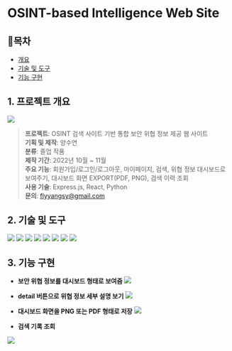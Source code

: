 # OSINT-based Intelligence Web Site

## 📘목차
- [개요](#1-프로젝트-개요)
- [기술 및 도구](#2-기술-및-도구)
- [기능 구현](#3-기능-구현)

## 1. 프로젝트 개요
<img src="https://github.com/Muggle-1133/osint_project/assets/97649633/dd76788e-c312-401a-b0c7-5067a4874adf" />

> <b>프로젝트</b>: OSINT 검색 사이트 기반 통합 보안 위협 정보 제공 웹 사이트<br />
> <b>기획 및 제작</b>: 양수연<br />
> <b>분류</b>: 졸업 작품<br />
> <b>제작 기간</b>: 2022년 10월 ~ 11월<br />
> <b>주요 기능</b>: 회원가입/로그인/로그아웃, 마이페이지, 검색, 위협 정보 대시보드로 보여주기, 대시보드 화면 EXPORT(PDF, PNG), 검색 이력 조회<br />
> <b>사용 기술</b>: Express.js, React, Python<br />
> <b>문의</b>: flyyangsy@gmail.com

## 2. 기술 및 도구
<img src="https://img.shields.io/badge/React-61DAFB?style=for-the-badge&logo=React&logoColor=white"> <img src="https://img.shields.io/badge/express-000000?style=for-the-badge&logo=express&logoColor=white"> <img src="https://img.shields.io/badge/styledcomponents-DB7093?style=for-the-badge&logo=styledcomponents&logoColor=white"> <img src="https://img.shields.io/badge/selenium-43B02A?style=for-the-badge&logo=selenium&logoColor=black"> <img src="https://img.shields.io/badge/python-3776AB?style=for-the-badge&logo=python&logoColor=white"> <img src="https://img.shields.io/badge/css-1572B6?style=for-the-badge&logo=css3&logoColor=white"> <img src="https://img.shields.io/badge/mariadb-003545?style=for-the-badge&logo=mariadb&logoColor=white"> <img src="https://img.shields.io/badge/ubuntu-E95420?style=for-the-badge&logo=ubuntu&logoColor=white">

## 3. 기능 구현
- <b>보안 위협 정보를 대시보드 형태로 보여줌</b>
<img src="https://github.com/Muggle-1133/osint_project/assets/97649633/8223fbff-c784-44b3-b10d-271d1af4b436" /><br />

- <b>detail 버튼으로 위협 정보 세부 설명 보기</b>
<img src="https://github.com/Muggle-1133/osint_project/assets/97649633/fb076cd2-28ae-42c0-9d4b-ce7cb2f8f906" /><br />

- <b>대시보드 화면을 PNG 또는 PDF 형태로 저장</b>
<img src="https://github.com/Muggle-1133/osint_project/assets/97649633/268e16d1-c0f4-4da8-9813-1bac9f1e89bd" /><br />

- <b>검색 기록 조회</b>
<img src="https://github.com/Muggle-1133/osint_project/assets/97649633/e702cc95-70aa-45ba-80e5-dce45213d5f1" />
